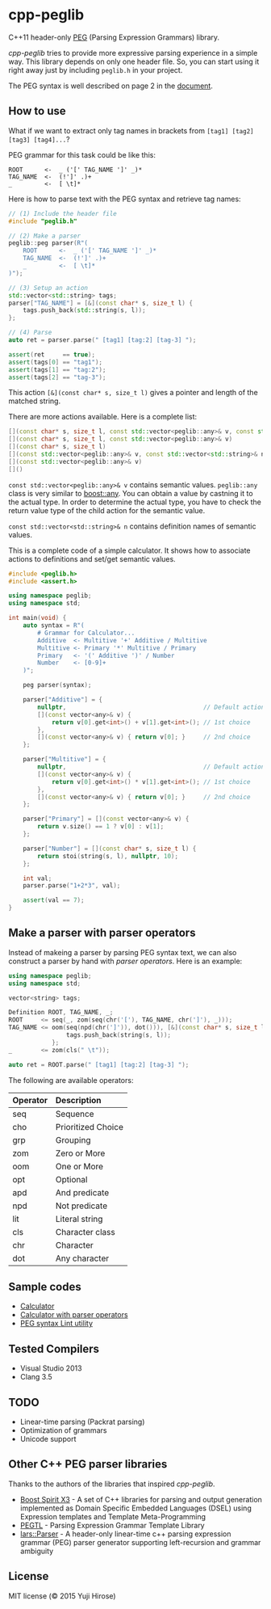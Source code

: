cpp-peglib
==========

C++11 header-only [PEG](http://en.wikipedia.org/wiki/Parsing_expression_grammar) (Parsing Expression Grammars) library.

*cpp-peglib* tries to provide more expressive parsing experience in a simple way. This library depends on only one header file. So, you can start using it right away just by including `peglib.h` in your project.

The PEG syntax is well described on page 2 in the [document](http://pdos.csail.mit.edu/papers/parsing:popl04.pdf).

How to use
----------

What if we want to extract only tag names in brackets from ` [tag1] [tag2] [tag3] [tag4]... `?

PEG grammar for this task could be like this:

```
ROOT      <-  _ ('[' TAG_NAME ']' _)*
TAG_NAME  <-  (!']' .)+
_         <-  [ \t]*
```

Here is how to parse text with the PEG syntax and retrieve tag names:


```c++
// (1) Include the header file
#include "peglib.h"

// (2) Make a parser
peglib::peg parser(R"(
    ROOT      <-  _ ('[' TAG_NAME ']' _)*
    TAG_NAME  <-  (!']' .)+
    _         <-  [ \t]*
)");

// (3) Setup an action
std::vector<std::string> tags;
parser["TAG_NAME"] = [&](const char* s, size_t l) {
    tags.push_back(std::string(s, l));
};

// (4) Parse
auto ret = parser.parse(" [tag1] [tag:2] [tag-3] ");

assert(ret     == true);
assert(tags[0] == "tag1");
assert(tags[1] == "tag:2");
assert(tags[2] == "tag-3");
```

This action `[&](const char* s, size_t l)` gives a pointer and length of the matched string. 

There are more actions available. Here is a complete list:

```c++
[](const char* s, size_t l, const std::vector<peglib::any>& v, const std::vector<std::string>& n)
[](const char* s, size_t l, const std::vector<peglib::any>& v)
[](const char* s, size_t l)
[](const std::vector<peglib::any>& v, const std::vector<std::string>& n)
[](const std::vector<peglib::any>& v)
[]()
```

`const std::vector<peglib::any>& v` contains semantic values. `peglib::any` class is very similar to [boost::any](http://www.boost.org/doc/libs/1_57_0/doc/html/any.html). You can obtain a value by castning it to the actual type. In order to determine the actual type, you have to check the return value type of the child action for the semantic value.

`const std::vector<std::string>& n` contains definition names of semantic values.

This is a complete code of a simple calculator. It shows how to associate actions to definitions and set/get semantic values.

```c++
#include <peglib.h>
#include <assert.h>

using namespace peglib;
using namespace std;

int main(void) {
    auto syntax = R"(
        # Grammar for Calculator...
        Additive  <- Multitive '+' Additive / Multitive
        Multitive <- Primary '*' Multitive / Primary
        Primary   <- '(' Additive ')' / Number
        Number    <- [0-9]+
    )";

    peg parser(syntax);

    parser["Additive"] = {
        nullptr,                                      // Default action
        [](const vector<any>& v) {
            return v[0].get<int>() + v[1].get<int>(); // 1st choice
        },
        [](const vector<any>& v) { return v[0]; }     // 2nd choice
    };

    parser["Multitive"] = {
        nullptr,                                      // Default action
        [](const vector<any>& v) {
            return v[0].get<int>() * v[1].get<int>(); // 1st choice
        },
        [](const vector<any>& v) { return v[0]; }     // 2nd choice
    };

    parser["Primary"] = [](const vector<any>& v) {
        return v.size() == 1 ? v[0] : v[1];
    };

    parser["Number"] = [](const char* s, size_t l) {
        return stoi(string(s, l), nullptr, 10);
    };

    int val;
    parser.parse("1+2*3", val);

    assert(val == 7);
}
```

Make a parser with parser operators
-----------------------------------

Instead of makeing a parser by parsing PEG syntax text, we can also construct a parser by hand with *parser operators*. Here is an example:

```c++
using namespace peglib;
using namespace std;

vector<string> tags;

Definition ROOT, TAG_NAME, _;
ROOT     <= seq(_, zom(seq(chr('['), TAG_NAME, chr(']'), _)));
TAG_NAME <= oom(seq(npd(chr(']')), dot())), [&](const char* s, size_t l) {
                tags.push_back(string(s, l));
            };
_        <= zom(cls(" \t"));

auto ret = ROOT.parse(" [tag1] [tag:2] [tag-3] ");
```

The following are available operators:

| Operator | Description        |
|:---------|:-------------------|
| seq      | Sequence           |
| cho      | Prioritized Choice |
| grp      | Grouping           |
| zom      | Zero or More       |
| oom      | One or More        |
| opt      | Optional           |
| apd      | And predicate      |
| npd      | Not predicate      |
| lit      | Literal string     |
| cls      | Character class    |
| chr      | Character          |
| dot      | Any character      |

Sample codes
------------

  * [Calculator](https://github.com/yhirose/cpp-peglib/blob/master/example/calc.cc)
  * [Calculator with parser operators](https://github.com/yhirose/cpp-peglib/blob/master/example/calc2.cc)
  * [PEG syntax Lint utility](https://github.com/yhirose/cpp-peglib/blob/master/lint/peglint.cc)

Tested Compilers
----------------

  * Visual Studio 2013
  * Clang 3.5

TODO
----

  * Linear-time parsing (Packrat parsing)
  * Optimization of grammars
  * Unicode support

Other C++ PEG parser libraries
------------------------------

Thanks to the authors of the libraries that inspired *cpp-peglib*.

 * [Boost Spirit X3](https://github.com/djowel/spirit_x3) - A set of C++ libraries for parsing and output generation implemented as Domain Specific Embedded Languages (DSEL) using Expression templates and Template Meta-Programming
 * [PEGTL](https://github.com/ColinH/PEGTL) - Parsing Expression Grammar Template Library
 * [lars::Parser](https://github.com/TheLartians/Parser) - A header-only linear-time c++ parsing expression grammar (PEG) parser generator supporting left-recursion and grammar ambiguity


License
-------

MIT license (© 2015 Yuji Hirose)
